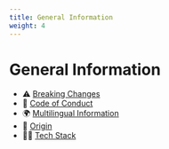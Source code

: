 ```yaml
---
title: General Information
weight: 4
---
```


# General Information
  
  * ⚠️ [Breaking Changes](./breaking_changes.md)
  * 👮 [Code of Conduct](https://github.com/danny-avila/LibreChat/blob/main/.github/CODE_OF_CONDUCT.md)
  * 🌍 [Multilingual Information](multilingual_information.md)
  * 🧭 [Origin](project_origin.md)
  * 🧑‍💻 [Tech Stack](tech_stack.md)   